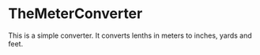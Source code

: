 # TheMeterConverter
This is a simple converter. It converts lenths in meters to inches, yards and feet.

